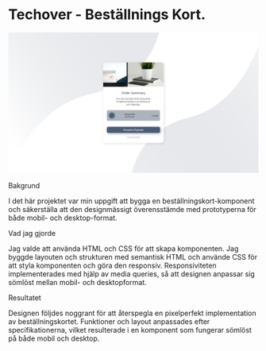 # Techover - Beställnings Kort.

![För att se hur designen ska se it i desktop format](./design/desktop.png)

Bakgrund


I det här projektet var min uppgift att bygga en beställningskort-komponent och säkerställa att den designmässigt överensstämde med prototyperna för både mobil- och desktop-format.

Vad jag gjorde


Jag valde att använda HTML och CSS för att skapa komponenten.
Jag byggde layouten och strukturen med semantisk HTML och använde CSS för att styla komponenten och göra den responsiv.
Responsiviteten implementerades med hjälp av media queries, så att designen anpassar sig sömlöst mellan mobil- och desktopformat.

Resultatet


Designen följdes noggrant för att återspegla en pixelperfekt implementation av beställningskortet. Funktioner och layout anpassades efter specifikationerna, vilket resulterade i en komponent som fungerar sömlöst på både mobil och desktop.



